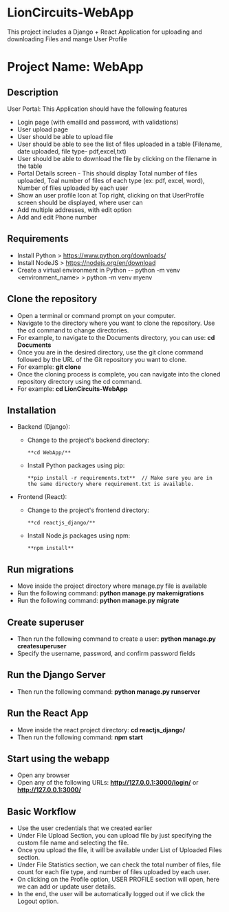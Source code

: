 # LionCircuits-WebApp
This project includes a Django + React Application for uploading and downloading Files and mange User Profile

# Project Name: WebApp

## Description
User Portal: This Application should have the following features
- Login page (with emailId and password, with validations)
- User upload page
- User should be able to upload file
- User should be able to see the list of files uploaded in a table (Filename, date
uploaded, file type- pdf,excel,txt)
- User should be able to download the file by clicking on the filename in the table
- Portal Details screen - This should display Total number of files uploaded, Toal number of
files of each type (ex: pdf, excel, word), Number of files uploaded by each user
- Show an user profile Icon at Top right, clicking on that UserProfile screen should be
displayed, where user can
- Add multiple addresses, with edit option
- Add and edit Phone number

## Requirements
- Install Python > https://www.python.org/downloads/
- Install NodeJS > https://nodejs.org/en/download
- Create a virtual environment in Python
-- python -m venv <environment_name> > python -m venv myenv

## Clone the repository
- Open a terminal or command prompt on your computer.
- Navigate to the directory where you want to clone the repository. Use the cd command to change directories. 
- For example, to navigate to the Documents directory, you can use: **cd Documents**
- Once you are in the desired directory, use the git clone command followed by the URL of the Git repository you want to clone. 
- For example: **git clone** 
- Once the cloning process is complete, you can navigate into the cloned repository directory using the cd command. 
- For example: **cd LionCircuits-WebApp**


## Installation
- Backend (Django):
  - Change to the project's backend directory:
    ```
    **cd WebApp/**
    ```
  - Install Python packages using pip:
    ```
    **pip install -r requirements.txt**  // Make sure you are in the same directory where requirement.txt is available.
    ```

- Frontend (React):
  - Change to the project's frontend directory:
    ```
    **cd reactjs_django/**
    ```
  - Install Node.js packages using npm:
    ```
    **npm install**
    ```

## Run migrations
- Move inside the project directory where manage.py file is available
- Run the following command: **python manage.py makemigrations**
- Run the following command: **python manage.py migrate**


## Create superuser
- Then run the following command to create a user: **python manage.py createsuperuser**
- Specify the username, password, and confirm password fields

## Run the Django Server
- Then run the following command: **python manage.py runserver**

## Run the React App
- Move inside the react project directory: **cd reactjs_django/**
- Then run the following command: **npm start**

## Start using the webapp
- Open any browser
- Open any of the following URLs: **http://127.0.0.1:3000/login/** or **http://127.0.0.1:3000/**


## Basic Workflow
- Use the user credentials that we created earlier 
- Under File Upload Section, you can upload file by just specifying the custom file name and selecting the file.
- Once you upload the file, it will be available under List of Uploaded Files section.
- Under File Statistics section, we can check the total number of files, file count for each file type, and number of files uploaded by each user.
- On clicking on the Profile option, USER PROFILE section will open, here we can add or update user details.
- In the end, the user will be automatically logged out if we click the Logout option.
